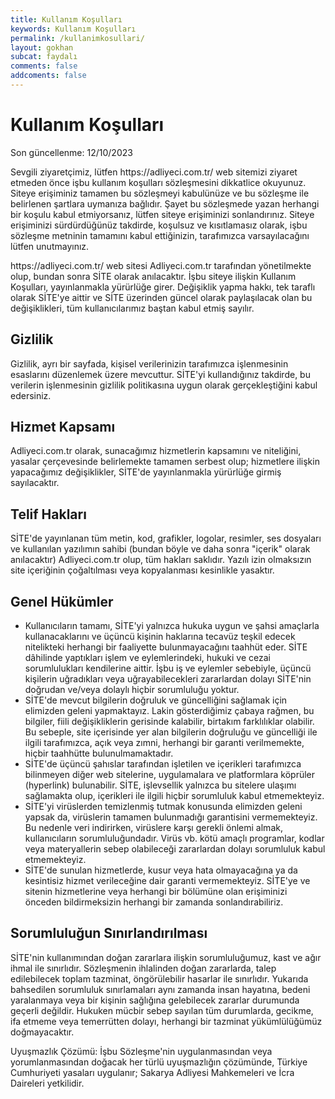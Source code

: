 ```yaml
---
title: Kullanım Koşulları
keywords: Kullanım Koşulları
permalink: /kullanimkosullari/
layout: gokhan
subcat: faydalı
comments: false
addcoments: false
---
```


<h1>Kullanım Koşulları</h1>
<p>Son güncellenme: 12/10/2023</p>
<p>
Sevgili ziyaretçimiz, lütfen https://adliyeci.com.tr/ web sitemizi ziyaret etmeden önce işbu
kullanım koşulları sözleşmesini dikkatlice okuyunuz. Siteye erişiminiz
tamamen bu sözleşmeyi kabulünüze ve bu sözleşme ile belirlenen
şartlara uymanıza bağlıdır. Şayet bu sözleşmede yazan herhangi
bir koşulu kabul etmiyorsanız, lütfen siteye erişiminizi sonlandırınız.
Siteye erişiminizi sürdürdüğünüz takdirde, koşulsuz ve kısıtlamasız olarak,
işbu sözleşme metninin tamamını kabul ettiğinizin, tarafımızca varsayılacağını
lütfen unutmayınız.
</p>
<p>
https://adliyeci.com.tr/ web sitesi Adliyeci.com.tr tarafından yönetilmekte olup, bundan sonra SİTE olarak anılacaktır.
İşbu siteye ilişkin Kullanım Koşulları, yayınlanmakla yürürlüğe girer.
Değişiklik yapma hakkı, tek taraflı olarak SİTE'ye aittir ve
SİTE üzerinden güncel olarak paylaşılacak olan bu değişiklikleri,
tüm kullanıcılarımız baştan kabul etmiş sayılır.
</p>
<h2>Gizlilik</h2>
<p>
Gizlilik, ayrı bir sayfada, kişisel verilerinizin tarafımızca
işlenmesinin esaslarını düzenlemek üzere mevcuttur. SİTE'yi kullandığınız takdirde,
bu verilerin işlenmesinin gizlilik politikasına uygun olarak gerçekleştiğini
kabul edersiniz.
</p>
<h2>Hizmet Kapsamı</h2>
<p>
Adliyeci.com.tr olarak, sunacağımız hizmetlerin kapsamını ve niteliğini, yasalar
çerçevesinde belirlemekte tamamen serbest olup; hizmetlere ilişkin yapacağımız
değişiklikler, SİTE'de yayınlanmakla yürürlüğe girmiş sayılacaktır.
</p>
<h2>Telif Hakları</h2>
<p>
SİTE'de yayınlanan tüm metin, kod, grafikler,
logolar, resimler, ses dosyaları ve kullanılan yazılımın sahibi
(bundan böyle ve daha sonra "içerik" olarak anılacaktır) Adliyeci.com.tr olup,
tüm hakları saklıdır. Yazılı izin olmaksızın site içeriğinin çoğaltılması veya kopyalanması
kesinlikle yasaktır.
</p>
<h2>Genel Hükümler</h2>
<ul>
<li>
Kullanıcıların tamamı, SİTE'yi yalnızca hukuka uygun ve şahsi
amaçlarla kullanacaklarını ve üçüncü kişinin haklarına tecavüz
teşkil edecek nitelikteki herhangi bir faaliyette bulunmayacağını
taahhüt eder. SİTE dâhilinde yaptıkları işlem ve eylemlerindeki,
hukuki ve cezai sorumlulukları kendilerine aittir. İşbu iş ve
eylemler sebebiyle, üçüncü kişilerin uğradıkları veya uğrayabilecekleri
zararlardan dolayı SİTE'nin doğrudan ve/veya dolaylı hiçbir sorumluluğu yoktur.
</li>
<li>
SİTE'de mevcut bilgilerin doğruluk ve güncelliğini sağlamak için
elimizden geleni yapmaktayız. Lakin gösterdiğimiz çabaya rağmen,
bu bilgiler, fiili değişikliklerin gerisinde kalabilir, birtakım
farklılıklar olabilir. Bu sebeple, site içerisinde yer alan bilgilerin
doğruluğu ve güncelliği ile ilgili tarafımızca, açık veya zımni, herhangi
bir garanti verilmemekte, hiçbir taahhütte bulunulmamaktadır.
</li>
<li>
SİTE'de üçüncü şahıslar tarafından işletilen ve içerikleri tarafımızca
bilinmeyen diğer web sitelerine, uygulamalara ve platformlara köprüler
(hyperlink) bulunabilir. SİTE, işlevsellik yalnızca bu sitelere ulaşımı
sağlamakta olup, içerikleri ile ilgili hiçbir sorumluluk kabul etmemekteyiz.
</li>
<li>
SİTE'yi virüslerden temizlenmiş tutmak konusunda elimizden geleni
yapsak da, virüslerin tamamen bulunmadığı garantisini vermemekteyiz.
Bu nedenle veri indirirken, virüslere karşı gerekli önlemi almak, kullanıcıların
sorumluluğundadır. Virüs vb. kötü amaçlı programlar, kodlar veya materyallerin
sebep olabileceği zararlardan dolayı sorumluluk kabul etmemekteyiz.
</li>
<li>
SİTE'de sunulan hizmetlerde, kusur veya hata olmayacağına ya da
kesintisiz hizmet verileceğine dair garanti vermemekteyiz. SİTE'ye ve
sitenin hizmetlerine veya herhangi bir bölümüne olan erişiminizi önceden
bildirmeksizin herhangi bir zamanda sonlandırabiliriz.
</li>
</ul>
<h2>Sorumluluğun Sınırlandırılması</h2>
<p>
SİTE'nin kullanımından doğan zararlara ilişkin sorumluluğumuz, kast ve ağır ihmal ile sınırlıdır.
Sözleşmenin ihlalinden doğan zararlarda, talep edilebilecek toplam tazminat,
öngörülebilir hasarlar ile sınırlıdır. Yukarıda bahsedilen sorumluluk sınırlamaları
aynı zamanda insan hayatına, bedeni yaralanmaya veya bir kişinin sağlığına gelebilecek
zararlar durumunda geçerli değildir. Hukuken mücbir sebep sayılan tüm durumlarda,
gecikme, ifa etmeme veya temerrütten dolayı, herhangi bir tazminat yükümlülüğümüz
doğmayacaktır.
</p>
<p>
Uyuşmazlık Çözümü: İşbu Sözleşme'nin uygulanmasından veya yorumlanmasından
doğacak her türlü uyuşmazlığın çözümünde, Türkiye Cumhuriyeti yasaları uygulanır;
Sakarya Adliyesi Mahkemeleri ve İcra Daireleri yetkilidir.
</p>